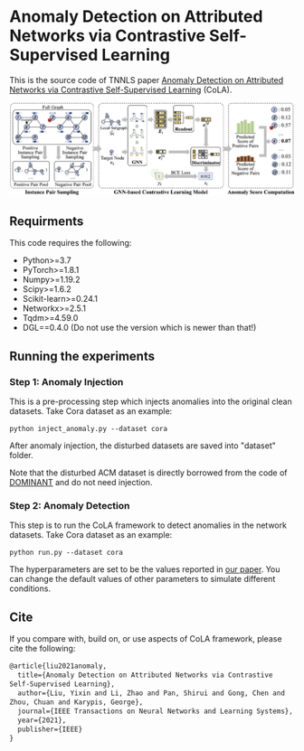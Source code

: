 # Anomaly Detection on Attributed Networks via Contrastive Self-Supervised Learning

This is the source code of TNNLS paper [Anomaly Detection on Attributed Networks via Contrastive Self-Supervised Learning](https://arxiv.org/abs/2103.00113) (CoLA). 

![The proposed framework](framework.png)


## Requirments
This code requires the following:
* Python>=3.7
* PyTorch>=1.8.1
* Numpy>=1.19.2
* Scipy>=1.6.2
* Scikit-learn>=0.24.1
* Networkx>=2.5.1
* Tqdm>=4.59.0
* DGL==0.4.0 (Do not use the version which is newer than that!)

## Running the experiments
### Step 1: Anomaly Injection
This is a pre-processing step which injects anomalies into the original clean datasets. Take Cora dataset as an example:
```
python inject_anomaly.py --dataset cora
```

After anomaly injection, the disturbed datasets are saved into "dataset" folder.

Note that the disturbed ACM dataset is directly borrowed from the code of [DOMINANT](https://github.com/kaize0409/GCN_AnomalyDetection) and do not need injection. 

### Step 2: Anomaly Detection
This step is to run the CoLA framework to detect anomalies in the network datasets. Take Cora dataset as an example:
```
python run.py --dataset cora
```
The hyperparameters are set to be the values reported in [our paper](https://arxiv.org/abs/2103.00113). 
You can change the default values of other parameters to simulate different conditions. 

## Cite

If you compare with, build on, or use aspects of CoLA framework, please cite the following:
```
@article{liu2021anomaly,
  title={Anomaly Detection on Attributed Networks via Contrastive Self-Supervised Learning},
  author={Liu, Yixin and Li, Zhao and Pan, Shirui and Gong, Chen and Zhou, Chuan and Karypis, George},
  journal={IEEE Transactions on Neural Networks and Learning Systems},
  year={2021},
  publisher={IEEE}
}
```
